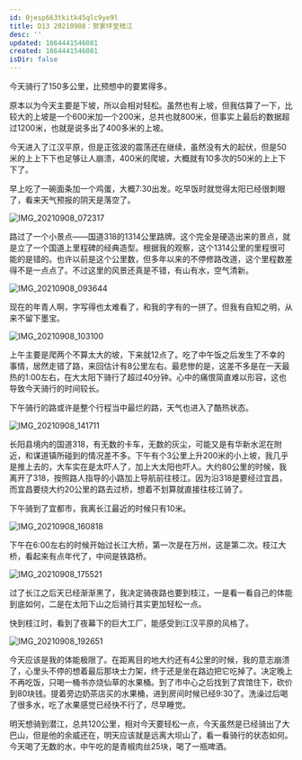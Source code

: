 ```yaml
---
id: 0jesp663tkitk45qlc9ye9l
title: D13 20210908：贺家坪至枝江
desc: ''
updated: 1664441546081
created: 1664441546081
isDir: false
---
```

今天骑行了150多公里，比预想中的要累得多。

原本以为今天主要是下坡，所以会相对轻松。虽然也有上坡，但我估算了一下，比较大的上坡是一个600米加一个200米，总共也就800米，但事实上最后的数据超过1200米，也就是说多出了400多米的上坡。

今天进入了江汉平原，但是正弦波的震荡还在继续，虽然没有大的起伏，但是50米的上上下下也足够让人崩溃，400米的爬坡，大概就有10多次的50米的上上下下了。

早上吃了一碗面条加一个鸡蛋，大概7:30出发。吃早饭时就觉得太阳已经很刺眼了，看来天气预报的阴天是落空了。

![IMG_20210908_072317](https://ridemypic.oss-cn-chengdu.aliyuncs.com/rideimg/IMG_20210908_072317-16335085363501.jpg)

路过了一个小景点——国道318的1314公里路牌。这个完全是硬造出来的景点，就是立了一个国道上里程碑的经典造型。根据我的观察，这个1314公里的里程很可能的是错的。也许以前是这个公里数，但多年以来的不停修路改道，这个里程数差得不是一点点了。不过这里的风景还真是不错，有山有水，空气清新。

![IMG_20210908_093644](https://ridemypic.oss-cn-chengdu.aliyuncs.com/rideimg/IMG_20210908_093644.jpg)

现在的年青人啊，字写得也太难看了，和我的字有的一拼了。但我有自知之明，从来不留下墨宝。

![IMG_20210908_103100](https://ridemypic.oss-cn-chengdu.aliyuncs.com/rideimg/IMG_20210908_103100.jpg)

上午主要是爬两个不算太大的坡，下来就12点了。吃了中午饭之后发生了不幸的事情，居然走错了路，来回估计有8公里左右。最悲惨的是，这差不多是在一天最热的1:00左右，在大太阳下骑行了超过40分钟。心中的痛恨简直难以形容，这也导致今天骑行的时间较长。

下午骑行的路或许是整个行程当中最烂的路，天气也进入了酷热状态。

![IMG_20210908_141711](https://ridemypic.oss-cn-chengdu.aliyuncs.com/rideimg/IMG_20210908_141711.jpg)

长阳县境内的国道318，有无数的卡车，无数的灰尘，可能又是有华新水泥在附近，和谋道镇所碰到的情况差不多。下午有个3公里上升200米的小上坡，我几乎是推上去的，大车实在是太吓人了，加上大太阳也吓人。大约80公里的时候，我离开了318，按照路人指导的小路加上导航前往枝江。因为沿318是要经过宜昌，而宜昌要绕大约20公里的路去过桥，想着不划算就直接往枝江骑了。

下午骑到了宜都市，我离长江最近的时候只有10米。

![IMG_20210908_160818](https://ridemypic.oss-cn-chengdu.aliyuncs.com/rideimg/IMG_20210908_160818.jpg)

下午在6:00左右的时候开始过长江大桥，第一次是在万州，这是第二次。枝江大桥，看起来有点年代了，中间是铁路桥。

![IMG_20210908_175521](https://ridemypic.oss-cn-chengdu.aliyuncs.com/rideimg/IMG_20210908_175521.jpg)

过了长江之后天已经渐渐黑了，我决定骑夜路也要到枝江，一是看一看自己的体能到底如何，二是在太阳下山之后骑行其实更加轻松一点。

快到枝江时，看到了夜幕下的巨大工厂，能感受到江汉平原的风格了。

![IMG_20210908_192651](https://ridemypic.oss-cn-chengdu.aliyuncs.com/rideimg/IMG_20210908_192651.jpg)

今天应该是我的体能极限了。在距离目的地大约还有4公里的时候，我的意志崩溃了，心里头不停的想着最后那块士力架，终于还是坐在路边把它吃掉了。决定晚上不再吃饭，只喝一桶书亦烧仙草的水果桶。到了市中心之后找到了宾馆住下，砍价到80块钱。提着旁边奶茶店买的水果桶，进到房间时候已经9:30了。洗澡过后喝了很多水，吃了水果感觉已经快不行了，尽早睡觉。

明天想骑到潜江，总共120公里，相对今天要轻松一点，今天虽然是已经骑出了大巴山，但是他的余威还在，明天应该就是远离大坝山了，看一看骑行的状态如何。今天喝了无数的水，中午吃的是青椒肉丝25块，喝了一瓶啤酒。
